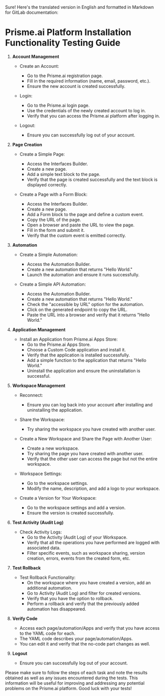 Sure! Here's the translated version in English and formatted in Markdown for GitLab documentation:

# Prisme.ai Platform Installation Functionality Testing Guide

1. **Account Management**

   - Create an Account:
     - Go to the Prisme.ai registration page.
     - Fill in the required information (name, email, password, etc.).
     - Ensure the new account is created successfully.

   - Login:
     - Go to the Prisme.ai login page.
     - Use the credentials of the newly created account to log in.
     - Verify that you can access the Prisme.ai platform after logging in.

   - Logout:
     - Ensure you can successfully log out of your account.

2. **Page Creation**

   - Create a Simple Page:
     - Access the Interfaces Builder.
     - Create a new page.
     - Add a simple text block to the page.
     - Verify that the page is created successfully and the text block is displayed correctly.

   - Create a Page with a Form Block:
     - Access the Interfaces Builder.
     - Create a new page.
     - Add a Form block to the page and define a custom event.
     - Copy the URL of the page.
     - Open a browser and paste the URL to view the page.
     - Fill in the form and submit it.
     - Verify that the custom event is emitted correctly.

3. **Automation**

   - Create a Simple Automation:
     - Access the Automation Builder.
     - Create a new automation that returns "Hello World."
     - Launch the automation and ensure it runs successfully.

   - Create a Simple API Automation:
     - Access the Automation Builder.
     - Create a new automation that returns "Hello World."
     - Check the "accessible by URL" option for the automation.
     - Click on the generated endpoint to copy the URL.
     - Paste the URL into a browser and verify that it returns "Hello World."

4. **Application Management**
   - Install an Application from Prisme.ai Apps Store:
     - Go to the Prisme.ai Apps Store.
     - Choose a Custom Code application and install it.
     - Verify that the application is installed successfully.
     - Add a simple function to the application that returns "Hello World."
     - Uninstall the application and ensure the uninstallation is successful.

5. **Workspace Management**

   - Reconnect:
     - Ensure you can log back into your account after installing and uninstalling the application.

   - Share the Workspace:
     - Try sharing the workspace you have created with another user.

   - Create a New Workspace and Share the Page with Another User:
     - Create a new workspace.
     - Try sharing the page you have created with another user.
     - Verify that the other user can access the page but not the entire workspace.

   - Workspace Settings:
     - Go to the workspace settings.
     - Modify the name, description, and add a logo to your workspace.

   - Create a Version for Your Workspace:
     - Go to the workspace settings and add a version.
     - Ensure the version is created successfully.

6. **Test Activity (Audit Log)**

   - Check Activity Logs:
     - Go to the Activity (Audit Log) of your Workspace.
     - Verify that all the operations you have performed are logged with associated data.
     - Filter specific events, such as workspace sharing, version creation, errors, events from the created form, etc.

7. **Test Rollback**

   - Test Rollback Functionality:
     - On the workspace where you have created a version, add an additional automation.
     - Go to Activity (Audit Log) and filter for created versions.
     - Verify that you have the option to rollback.
     - Perform a rollback and verify that the previously added automation has disappeared.

8. **Verify Code**

   - Access each page/automation/Apps and verify that you have access to the YAML code for each.
   - The YAML code describes your page/automation/Apps.
   - You can edit it and verify that the no-code part changes as well.

9. **Logout**

   - Ensure you can successfully log out of your account.

Please make sure to follow the steps of each task and note the results obtained as well as any issues encountered during the tests. This information will be useful for improving and addressing any potential problems on the Prisme.ai platform. Good luck with your tests!
